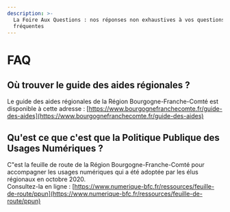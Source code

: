 ```yaml
---
description: >-
  La Foire Aux Questions : nos réponses non exhaustives à vos questions
  fréquentes
---
```


# FAQ

## 

## Où trouver le guide des aides régionales ?

Le guide des aides régionales de la Région Bourgogne-Franche-Comté est disponible à cette adresse : [https://www.bourgognefranchecomte.fr/guide-des-aides](https://www.bourgognefranchecomte.fr/guide-des-aides)

## Qu'est ce que c'est que la Politique Publique des Usages Numériques ?

C"est la feuille de route de la Région Bourgogne-Franche-Comté pour accompagner les usages numériques qui a été adoptée par les élus régionaux en octobre 2020.   
Consultez-la en ligne : [https://www.numerique-bfc.fr/ressources/feuille-de-route/ppun](https://www.numerique-bfc.fr/ressources/feuille-de-route/ppun)



